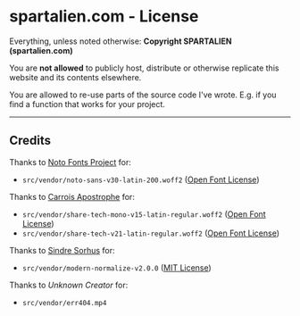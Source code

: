 # spartalien.com - License

Everything, unless noted otherwise: **Copyright SPARTALIEN (spartalien.com)**

You are **not allowed** to publicly host, distribute or otherwise replicate this website and its contents elsewhere.

You are allowed to re-use parts of the source code I've wrote. E.g. if you find a function that works for your project.

---

## Credits

Thanks to [Noto Fonts Project](https://github.com/notofonts) for:

- `src/vendor/noto-sans-v30-latin-200.woff2` ([Open Font License](https://scripts.sil.org/cms/scripts/page.php?site_id=nrsi&id=OFL))

Thanks to [Carrois Apostrophe](https://carrois.com/) for:

- `src/vendor/share-tech-mono-v15-latin-regular.woff2` ([Open Font License](https://scripts.sil.org/cms/scripts/page.php?site_id=nrsi&id=OFL))
- `src/vendor/share-tech-v21-latin-regular.woff2` ([Open Font License](https://scripts.sil.org/cms/scripts/page.php?site_id=nrsi&id=OFL))

Thanks to [Sindre Sorhus](https://github.com/sindresorhus) for:

- `src/vendor/modern-normalize-v2.0.0` ([MIT License](./src/vendor/modern-normalize-2.0.0/license))

Thanks to *Unknown Creator* for:

- `src/vendor/err404.mp4`
